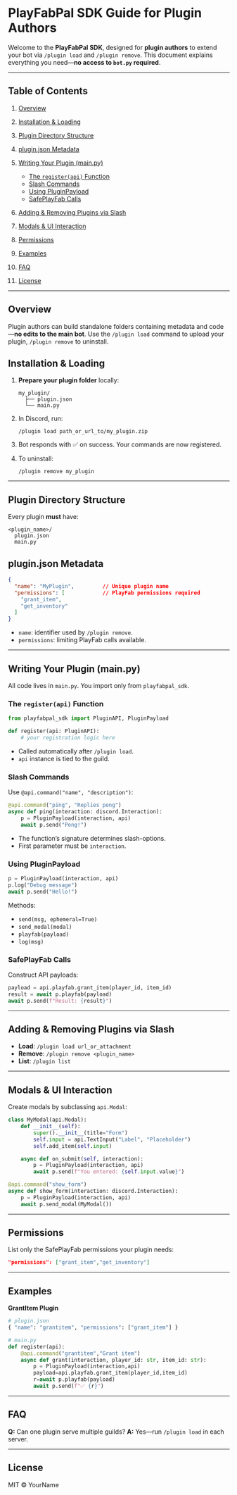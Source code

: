 # PlayFabPal SDK Guide for Plugin Authors

Welcome to the **PlayFabPal SDK**, designed for **plugin authors** to extend your bot via `/plugin load` and `/plugin remove`. This document explains everything you need—**no access to `bot.py` required**.

---

## Table of Contents

1. [Overview](#overview)
2. [Installation & Loading](#installation--loading)
3. [Plugin Directory Structure](#plugin-directory-structure)
4. [plugin.json Metadata](#pluginjson-metadata)
5. [Writing Your Plugin (main.py)](#writing-your-plugin-mainpy)

   * [The `register(api)` Function](#the-registerapi-function)
   * [Slash Commands](#slash-commands)
   * [Using PluginPayload](#using-pluginpayload)
   * [SafePlayFab Calls](#safeplayfab-calls)
6. [Adding & Removing Plugins via Slash](#adding--removing-plugins-via-slash)
7. [Modals & UI Interaction](#modals--ui-interaction)
8. [Permissions](#permissions)
9. [Examples](#examples)
10. [FAQ](#faq)
11. [License](#license)

---

## Overview

Plugin authors can build standalone folders containing metadata and code—**no edits to the main bot**. Use the `/plugin load` command to upload your plugin, `/plugin remove` to uninstall.

## Installation & Loading

1. **Prepare your plugin folder** locally:

   ```
   my_plugin/
     ├── plugin.json
     └── main.py
   ```
2. In Discord, run:

   ```
   /plugin load path_or_url_to/my_plugin.zip
   ```
3. Bot responds with ✅ on success. Your commands are now registered.
4. To uninstall:

   ```
   /plugin remove my_plugin
   ```

---

## Plugin Directory Structure

Every plugin **must** have:

```
<plugin_name>/
  plugin.json
  main.py
```

## plugin.json Metadata

```json
{
  "name": "MyPlugin",         // Unique plugin name
  "permissions": [            // PlayFab permissions required
    "grant_item",
    "get_inventory"
  ]
}
```

* `name`: identifier used by `/plugin remove`.
* `permissions`: limiting PlayFab calls available.

---

## Writing Your Plugin (main.py)

All code lives in `main.py`. You import only from `playfabpal_sdk`.

### The `register(api)` Function

```python
from playfabpal_sdk import PluginAPI, PluginPayload

def register(api: PluginAPI):
    # your registration logic here
```

* Called automatically after `/plugin load`.
* `api` instance is tied to the guild.

### Slash Commands

Use `@api.command("name", "description")`:

```python
@api.command("ping", "Replies pong")
async def ping(interaction: discord.Interaction):
    p = PluginPayload(interaction, api)
    await p.send("Pong!")
```

* The function’s signature determines slash-options.
* First parameter must be `interaction`.

### Using PluginPayload

```python
p = PluginPayload(interaction, api)
p.log("Debug message")
await p.send("Hello!")
```

Methods:

* `send(msg, ephemeral=True)`
* `send_modal(modal)`
* `playfab(payload)`
* `log(msg)`

### SafePlayFab Calls

Construct API payloads:

```python
payload = api.playfab.grant_item(player_id, item_id)
result = await p.playfab(payload)
await p.send(f"Result: {result}")
```

---

## Adding & Removing Plugins via Slash

* **Load**: `/plugin load url_or_attachment`
* **Remove**: `/plugin remove <plugin_name>`
* **List**: `/plugin list`

---

## Modals & UI Interaction

Create modals by subclassing `api.Modal`:

```python
class MyModal(api.Modal):
    def __init__(self):
        super().__init__(title="Form")
        self.input = api.TextInput("Label", "Placeholder")
        self.add_item(self.input)

    async def on_submit(self, interaction):
        p = PluginPayload(interaction, api)
        await p.send(f"You entered: {self.input.value}")

@api.command("show_form")
async def show_form(interaction: discord.Interaction):
    p = PluginPayload(interaction, api)
    await p.send_modal(MyModal())
```

---

## Permissions

List only the SafePlayFab permissions your plugin needs:

```json
"permissions": ["grant_item","get_inventory"]
```

---

## Examples

**GrantItem Plugin**

```python
# plugin.json
{ "name": "grantitem", "permissions": ["grant_item"] }

# main.py
def register(api):
    @api.command("grantitem","Grant item")
    async def grant(interaction, player_id: str, item_id: str):
        p = PluginPayload(interaction,api)
        payload=api.playfab.grant_item(player_id,item_id)
        r=await p.playfab(payload)
        await p.send(f"✅ {r}")
```

---

## FAQ

**Q:** Can one plugin serve multiple guilds?
**A:** Yes—run `/plugin load` in each server.

---

## License

MIT © YourName
